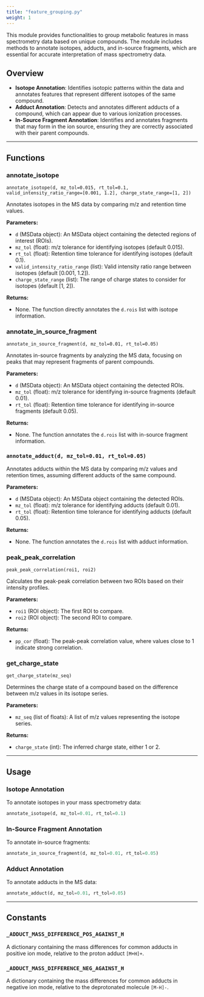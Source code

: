 ```yaml
---
title: "feature_grouping.py"
weight: 1
---
```


This module provides functionalities to group metabolic features in mass spectrometry data based on unique compounds. The module includes methods to annotate isotopes, adducts, and in-source fragments, which are essential for accurate interpretation of mass spectrometry data.

## Overview

- **Isotope Annotation**: Identifies isotopic patterns within the data and annotates features that represent different isotopes of the same compound.
- **Adduct Annotation**: Detects and annotates different adducts of a compound, which can appear due to various ionization processes.
- **In-Source Fragment Annotation**: Identifies and annotates fragments that may form in the ion source, ensuring they are correctly associated with their parent compounds.

---

## Functions

### annotate_isotope

`annotate_isotope(d, mz_tol=0.015, rt_tol=0.1, valid_intensity_ratio_range=[0.001, 1.2], charge_state_range=[1, 2])`

Annotates isotopes in the MS data by comparing m/z and retention time values.

**Parameters:**

- `d` (MSData object): An MSData object containing the detected regions of interest (ROIs).
- `mz_tol` (float): m/z tolerance for identifying isotopes (default 0.015).
- `rt_tol` (float): Retention time tolerance for identifying isotopes (default 0.1).
- `valid_intensity_ratio_range` (list): Valid intensity ratio range between isotopes (default [0.001, 1.2]).
- `charge_state_range` (list): The range of charge states to consider for isotopes (default [1, 2]).

**Returns:**

- None. The function directly annotates the `d.rois` list with isotope information.

### annotate_in_source_fragment

`annotate_in_source_fragment(d, mz_tol=0.01, rt_tol=0.05)`

Annotates in-source fragments by analyzing the MS data, focusing on peaks that may represent fragments of parent compounds.

**Parameters:**

- `d` (MSData object): An MSData object containing the detected ROIs.
- `mz_tol` (float): m/z tolerance for identifying in-source fragments (default 0.01).
- `rt_tol` (float): Retention time tolerance for identifying in-source fragments (default 0.05).

**Returns:**

- None. The function annotates the `d.rois` list with in-source fragment information.

### `annotate_adduct(d, mz_tol=0.01, rt_tol=0.05)`

Annotates adducts within the MS data by comparing m/z values and retention times, assuming different adducts of the same compound.

**Parameters:**

- `d` (MSData object): An MSData object containing the detected ROIs.
- `mz_tol` (float): m/z tolerance for identifying adducts (default 0.01).
- `rt_tol` (float): Retention time tolerance for identifying adducts (default 0.05).

**Returns:**

- None. The function annotates the `d.rois` list with adduct information.

### peak_peak_correlation

`peak_peak_correlation(roi1, roi2)`

Calculates the peak-peak correlation between two ROIs based on their intensity profiles.

**Parameters:**

- `roi1` (ROI object): The first ROI to compare.
- `roi2` (ROI object): The second ROI to compare.

**Returns:**

- `pp_cor` (float): The peak-peak correlation value, where values close to 1 indicate strong correlation.

### get_charge_state

`get_charge_state(mz_seq)`

Determines the charge state of a compound based on the difference between m/z values in its isotope series.

**Parameters:**

- `mz_seq` (list of floats): A list of m/z values representing the isotope series.

**Returns:**

- `charge_state` (int): The inferred charge state, either 1 or 2.

---

## Usage

### Isotope Annotation

To annotate isotopes in your mass spectrometry data:

```python
annotate_isotope(d, mz_tol=0.01, rt_tol=0.1)
```

### In-Source Fragment Annotation

To annotate in-source fragments:

```python
annotate_in_source_fragment(d, mz_tol=0.01, rt_tol=0.05)
```

### Adduct Annotation

To annotate adducts in the MS data:

```python
annotate_adduct(d, mz_tol=0.01, rt_tol=0.05)
```

---

## Constants

### `_ADDUCT_MASS_DIFFERENCE_POS_AGAINST_H`

A dictionary containing the mass differences for common adducts in positive ion mode, relative to the proton adduct `[M+H]+`.

### `_ADDUCT_MASS_DIFFERENCE_NEG_AGAINST_H`

A dictionary containing the mass differences for common adducts in negative ion mode, relative to the deprotonated molecule `[M-H]-`.

